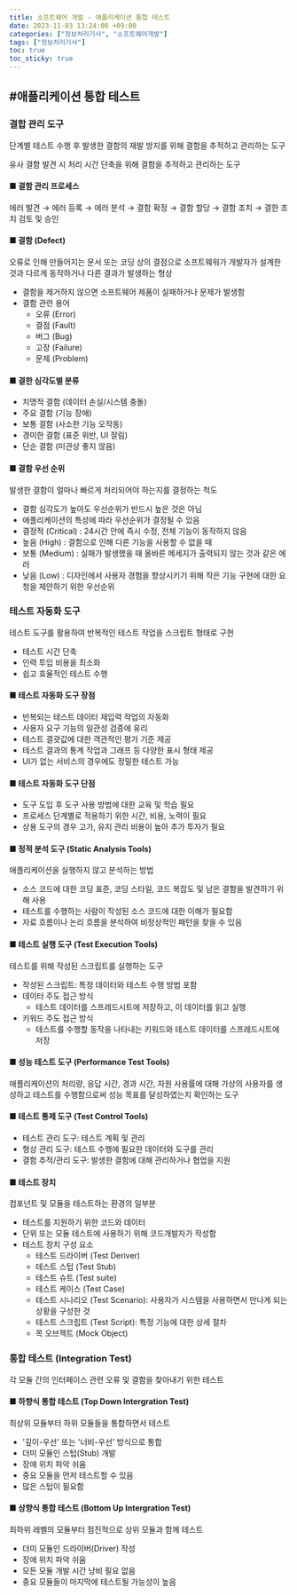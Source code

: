 ```yaml
---
title: 소프트웨어 개발 - 애플리케이션 통합 테스트
date: 2023-11-03 13:24:00 +09:00
categories: ["정보처리기사", "소프트웨어개발"]
tags: ["정보처리기사"]
toc: true
toc_sticky: true
---
```


<span style="color:#f00"></span>

## #애플리케이션 통합 테스트

### 결합 관리 도구

단계별 테스트 수행 후 발생한 결함의 재발 방지를 위해 결함을 추적하고 관리하는 도구

유사 결함 발견 시 처리 시간 단축을 위해 결함을 추적하고 관리하는 도구

#### ■ 결함 관리 프로세스

에러 발견 → 에러 등록 → 에러 분석 → 결함 확정 → 결함 할당 → 결함 조치 → 결한 조치 검토 및 승인

#### ■ 결함 (Defect)

오류로 인해 만들어지는 문서 또는 코딩 상의 결점으로 소프트웨워가 개발자가 설계한 것과 다르게 동작하거나 다른 결과가 발생하는 형상

- 결함을 제거하지 않으면 소프트웨어 제품이 실패하거나 문제가 발생함
- 결함 관련 용어
  - 오류 (Error)
  - 결점 (Fault)
  - 버그 (Bug)
  - 고장 (Failure)
  - 문제 (Problem)

#### ■ 결한 심각도별 분류

- 치명적 결함 (데이터 손실/시스템 충돌)
- 주요 결함 (기능 장애)
- 보통 결함 (사소한 기능 오작동)
- 경미한 결함 (표준 위반, UI 잘림)
- 단순 결함 (미관상 좋지 않음)

#### ■ 결함 우선 순위

발생한 결함이 얼마나 빠르게 처리되어야 하는지를 결정하는 척도

- 결함 심각도가 높아도 우선순위가 반드시 높은 것은 아님
- 애플리케이션의 특성에 따라 우선순위가 결정될 수 있음
- 결정적 (Critical) : 24시간 안에 즉시 수정, 전체 기능이 동작하지 않음
- 높음 (High) : 결함으로 인해 다른 기능을 사용할 수 없을 때
- 보통 (Medium) : 실패가 발생했을 때 올바른 메세지가 출력되지 않는 것과 같은 에러
- 낮음 (Low) : 디자인에서 사용자 경험을 향상시키기 위해 작은 기능 구현에 대한 요청을 제안하기 위한 우선순위

### 테스트 자동화 도구

테스트 도구를 활용하여 반복적인 테스트 작업을 스크립트 형태로 구현

- 테스트 시간 단축
- 인력 투입 비용을 최소화
- 쉽고 효율적인 테스트 수행

#### ■ 테스트 자동화 도구 장점

- 반복되는 테스트 데이터 재입력 작업의 자동화
- 사용자 요구 기능의 일관성 검증에 유리
- 테스트 결괏값에 대한 객관적인 평가 기준 제공
- 테스트 결과의 통계 작업과 그래프 등 다양한 표시 형태 제공
- UI가 없는 서비스의 경우에도 정밀한 테스트 가능

#### ■ 테스트 자동화 도구 단점

- 도구 도입 후 도구 사용 방법에 대한 교육 및 학습 필요
- 프로세스 단계별로 적용하기 위한 시간, 비용, 노력이 필요
- 상용 도구의 경우 고가, 유지 관리 비용이 높아 추가 투자가 필요

#### ■ 정적 분석 도구 (Static Analysis Tools)

애플리케이션을 실행하지 않고 분석하는 방법

- 소스 코드에 대한 코딩 표준, 코딩 스타일, 코드 복잡도 및 남은 결함을 발견하기 위해 사용
- 테스트를 수행하는 사람이 작성된 소스 코드에 대한 이해가 필요함
- 자료 흐름이나 논리 흐름을 분석하여 비정상적인 패턴을 찾을 수 있음

#### ■ 테스트 실행 도구 (Test Execution Tools)

테스트를 위해 작성된 스크립트를 실행하는 도구

- 작성된 스크립트: 특정 데이터와 테스트 수행 방법 포함
- 데이터 주도 접근 방식
  - 테스트 데이터를 스프레드시트에 저장하고, 이 데이터를 읽고 실행
- 키워드 주도 접근 방식
  - 테스트를 수행할 동작을 나타내는 키워드와 테스트 데이터를 스프레드시트에 저장

#### ■ 성능 테스트 도구 (Performance Test Tools)

애플리케이션의 처리량, 응답 시간, 경과 시간, 자원 사용률에 대해 가상의 사용자를 생성하고 테스트를 수행함으로써 성능 목표를 달성하였는지 확인하는 도구

#### ■ 테스트 통제 도구 (Test Control Tools)

- 테스트 관리 도구: 테스트 계획 및 관리
- 형상 관리 도구: 테스트 수행에 필요한 데이터와 도구를 관리
- 결함 추적/관리 도구: 발생한 결함에 대해 관리하거나 협업을 지원

#### ■ 테스트 장치

컴포넌트 및 모듈을 테스트하는 환경의 일부분

- 테스트를 지원하기 위한 코드와 데이터
- 단위 또는 모듈 테스트에 사용하기 위해 코드개발자가 작성함
- 테스트 장치 구성 요소
  - 테스트 드라이버 (Test Deriver)
  - 테스트 스텁 (Test Stub)
  - 테스트 슈트 (Test suite)
  - 테스트 케이스 (Test Case)
  - 테스트 시나리오 (Test Scenario): 사용자가 시스템을 사용하면서 만나게 되는 상황을 구성한 것
  - 테스트 스크립트 (Test Script): 특정 기능에 대한 상세 절차
  - 목 오브젝트 (Mock Object)

### 통합 테스트 (Integration Test)

각 모듈 간의 인터페이스 관련 오류 및 결함을 찾아내기 위한 테스트

#### ■ 하향식 통합 테스트 (Top Down Intergration Test)

최상위 모듈부터 하위 모듈들을 통합하면서 테스트

- '깊이-우선' 또는 '너비-우선' 방식으로 통합
- 더미 모듈인 스텁(Stub) 개발
- 장애 위치 파악 쉬움
- 중요 모듈을 먼저 테스트할 수 있음
- 많은 스텁이 필요함

#### ■ 상향식 통합 테스트 (Bottom Up Intergration Test)

최하위 레벨의 모듈부터 점진적으로 상위 모듈과 함께 테스트

- 더미 모듈인 드라이버(Driver) 작성
- 장애 위치 파악 쉬움
- 모든 모듈 개발 시간 낭비 필요 없음
- 중요 모듈들이 마지막에 테스트될 가능성이 높음

